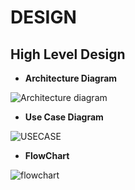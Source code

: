 # DESIGN
## High Level Design
- **Architecture Diagram**  

![Architecture diagram](https://user-images.githubusercontent.com/50997389/114374560-69ae4280-9ba1-11eb-9516-38d3b142acfc.png)  

- **Use Case Diagram**  

![USECASE](https://user-images.githubusercontent.com/50997389/114376574-5ac88f80-9ba3-11eb-9cb9-918fb44040d1.png)  


- **FlowChart**  

![flowchart](https://user-images.githubusercontent.com/50997389/114376671-7af84e80-9ba3-11eb-9097-f01bcbd15880.png)  
